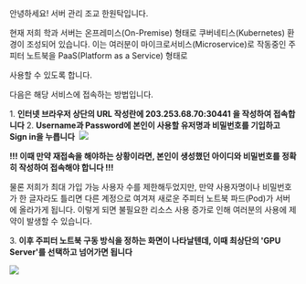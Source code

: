 안녕하세요! 서버 관리 조교 한원탁입니다.

현재 저희 학과 서버는 온프레미스(On-Premise) 형태로 쿠버네티스(Kubernetes) 환경이 조성되어 있습니다.
이는 여러분이 마이크로서비스(Microservice)로 작동중인 주피터 노트북을 PaaS(Platform as a Service) 형태로

사용할 수 있도록 합니다.

다음은 해당 서비스에 접속하는 방법입니다.

1. **인터넷 브라우저 상단의 URL 작성란에 203.253.68.70:30441 을 작성하여 접속합니다**
2. **Username과 Password에 본인이 사용할 유저명과 비밀번호를 기입하고 Sign in을 누릅니다**
 ![](https://eclass.hufs.ac.kr/ehomefiles/editor-file/795852C031785F57C0/2025/KD4THTSQUEEKA.png)

**!!! 이때 만약 재접속을 해야하는 상황이라면, 본인이 생성했던 아이디와 비밀번호를 정확히 작성하여 접속해야 합니다 !!!**

물론 저희가 최대 가입 가능 사용자 수를 제한해두었지만, 만약 사용자명이나 비밀번호가 한 글자라도 틀리면 다른 계정으로 여겨져 새로운 주피터 노트북 파드(Pod)가 서버에 올라가게 됩니다.
이렇게 되면 불필요한 리소스 사용 증가로 인해 여러분의 사용에 제약이 발생할 수 있습니다.

3. **이후 주피터 노트북 구동 방식을 정하는 화면이 나타날텐데, 이때 최상단의 'GPU Server'를 선택하고 넘어가면 됩니다**

**![](https://eclass.hufs.ac.kr/ehomefiles/editor-file/795852C031785F57C0/2025/WV6HXYA7HQCFM.png)**

